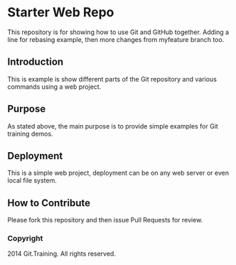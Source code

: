 # Starter Web Repo

This repository is for showing how to use Git and GitHub together.
Adding a line for rebasing example, then more changes from myfeature branch too.

## Introduction

This is example is show different parts of the Git repository and various commands using a web project.

## Purpose

As stated above, the main purpose is to provide simple examples for Git training demos.

## Deployment

This is a simple web project, deployment can be on any web server or even local file system.

## How to Contribute

Please fork this repository and then issue Pull Requests for
review.


### Copyright

2014 Git.Training. All rights reserved.